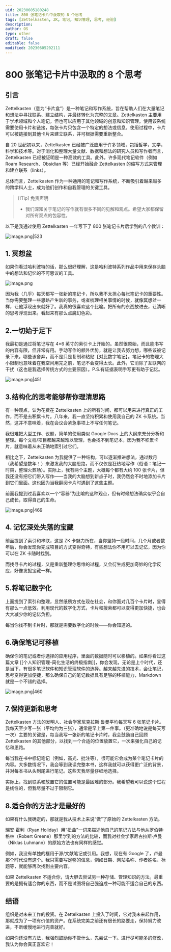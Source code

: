 ```yaml
---
uid: 20230605180248
title: 800 张笔记卡片中汲取的 8 个思考
tags: [Zettelkasten, ZK, 笔记, 知识管理, 思考, 经验]
description: 
author: OS
type: other
draft: false
editable: false
modified: 20230605202111
---
```


# 800 张笔记卡片中汲取的 8 个思考

## 引言

Zettelkasten（意为“卡片盒”）是一种笔记和写作系统，旨在帮助人们在大量笔记和想法中寻找联系、建立结构，并最终转化为完整的文章。Zettelkasten 主要用于学术领域和个人笔记，但也可以应用于其他领域的创意和知识管理。使用该系统需要使用卡片和链接，每张卡片只包含一个特定的想法或信息。使用过程中，卡片可以被链接到其他卡片来建立联系，并可根据需要重新整合。

自 20 世纪初以来，Zettelkasten 已经被广泛应用于许多领域，包括哲学，文学，科学和技术等。对于消化和整理大量文献、数据和想法的研究人员和写作者而言，Zettelkasten 已经被证明是一种高效的工具。此外，许多现代笔记软件（例如 Roam Research、Obsidian 等）已经开始融合 Zettelkasten 的缩写方式来管理和建立联系（links）。

总体而言，Zettelkasten 作为一种通用的笔记和写作系统，不断吸引着越来越多的跨学科人士，成为他们创作和自我管理的关键工具。

> [!Tip] 免责声明
> - 我们深知关于笔记的写作就有很多不同的见解和观点。希望大家都保留对所有观点的包容性。

以下是我通过使用 Zettelkasten 一年写下了 800 张笔记卡片后学到的八个教训：

![image.png|523](https://cdn.pkmer.cn/images/20230605180330.png!pkmer)

## 1. 冥想盆

如果你看过哈利波特的话，那么很好理解，这是哈利波特系列作品中用来保存头脑中的想法和记忆的不可思议的工具。

![image.png](https://cdn.pkmer.cn/images/20230605191601.png!pkmer)

因为我（几乎）每天都写一张新的笔记卡，所以我不太担心每张笔记卡的重要性。当你需要整理一些思路产生新的事务，或者梳理相关事情的时候，就像冥想盆一样，让他浮现出来就好了。我真的很喜欢这个比喻。把所有的东西放进去，让清晰的思考浮现出来。看起来有那么点魔幻色彩。

## 2.一切始于足下

我最初是通过将笔记写在 4×6 英寸的索引卡上开始的。虽然很原始，而且能书写的内容有限，但非常有用。手动写作的额外优势，就是让我去努力想，哪些该被记录下来，哪些该舍弃，而不是只是复制和粘贴【对比数字笔记】。笔记卡的物理大小限制也意味着在我空间用完之前，笔记不会变得太长。此外，它消除了互联网的干扰（这也是我选择传统方式的主要原因）。P.S.有证据表明手写更有助于记忆。

![image.png|451](https://cdn.pkmer.cn/images/20230605192015.png!pkmer)

## 3.结构化的思考能够帮你理清思路

有一种观点，认为花费在 Zettelkasten 上的所有时间，都可以用来进行真正的工作，而不是去积累卡片。八年来，我一直坚持积累和使用我自己的 ZK 卡系统。当然，这并不意味着，我在会议会紧急事项上不写任何笔记。

我很难把大型工作、议题，简单的使用类似 Google Docs 上的大纲来充分分析和整理。每个文档/项目都越来越难以管理，也会找不到笔记本，因为我不积累卡片，就意味着从未正确地索引过它们。

相比之下，Zettelkasten 为我提供了一种结构，可以逐渐推进想法，通过数月（我希望是数年！）来激发我的大脑思路，而不仅仅是狂热地写作（俗语：笔记一时爽，整理火葬场）。实际上，我有两个主题，大概每个都有大约 100 张卡片，但我还没有把它们带入写作——当我的大脑想到新点子时，我仍然会不时地添加卡片到它们里面。这也因为当我翻阅卡片时遇到了这些主题。

前面我提到过我喜欢以一个“容器”为比喻的这种观点，但有时候想法确实似乎会自己成长，取得自己的生命。

![image.png|469](https://cdn.pkmer.cn/images/20230605200241.png!pkmer)

## 4. 记忆深处失落的宝藏

前面提到了索引和串联，这是 ZK 卡魅力所在，当你坚持一段时间，几个月或者数年后，你会发现你完成项目的方式变得奇特，有些想法你不用可以去记忆，因为你可以在 ZK 卡随时找到。

而找寻卡片的过程，又是重新整理你思维的过程，又会衍生成更加奇妙的化学反应，好像发掘宝藏一样。

## 5.将笔记数字化

上面提到了索引和整理，显然纸质方式在现在社会，和你面对几百个卡片时，显得有那么一点低效。利用现代的数字化方式，卡片和搜索都可以变得更加快捷，也会大大减少你的记忆负担。

每当你找不到卡片时，那就是需要数字化的时候——你会知道的。

## 6.确保笔记可移植

确保你的笔记或者你选择的应用程序，里面的数据随时可以移植的。如果你看过这篇文章 [[个人知识管理-简化生活的终极指南]]，你会发现，无论是上个时代，还是当下，有很多笔记软件和知识管理软件的选择。越来越先进的技术，会让笔记，思考变得更加便捷，那么确保自己的笔记数据具有足够的移植能力，Markdown 就是一个不错的选择。

![image.png|460](https://cdn.pkmer.cn/images/20230605201917.png!pkmer)

## 7.保持更新和思考

Zettelkasten 方法的发明人、社会学家尼克拉斯·鲁曼平均每天写 6 张笔记卡片。我每天至少写一张（平均约为三张），通常是早上第一件事。（更准确地说是每天写一次）主要的关键是，每当我写一张新的笔记卡片时，我会鼓励自己回顾 Zettelkasten 的其他部分，以找到一个合适的位置放置它，一次来强化自己的记忆和思路。

每当我在书中标记笔记（例如，高光、批注等），很可能它会成为某个笔记卡片的内容。大多数情况下，我会等到我读完整本书，这样我就可以获得更广泛的背景，并对每本书从头到尾进行笔记。这些天我尽量仔细地选择。

实际上，找到联系和放置它的位置可能是最困难的部分。我希望我可以说这个过程是线性的，但我尽量不过于限制它。

## 8.适合你的方法才是最好的

如果有什么我确定的，那就是我从技术上来说“做”了原始的 Zettelkasten 方法。

瑞安·霍利（Ryan Holiday）用“扭曲”一词来描述他自己的笔记方法与他从罗伯特·格林（Robert Greene）那里学到的方法的比较，而我对社会学家尼古拉斯·卢曼（Niklas Luhmann）的原始方法也有同样的感觉。

例如，我没有单独的框用于源/文献笔记或引用。我想，现在有 Google 了，卢曼那个时代没有这个。我只需要写足够的信息，例如日期、网站名称、作者姓名、标题等，就能够再次找到主要内容。

如果 Zettelkasten 不适合你，请大胆去尝试另一种存储、管理知识的方法。最重要的是拥有适合你的东西，而不是试图将自己强迫成一种可能不适合自己的东西。

## 结语

组织是对未来工作的投资。在 Zettelkasten 上投入了时间，它对我未来起作用，那就成为了一项有价值的资产。在系统完美之前还有很长的路要走，保持努力改进，不断缓慢地进行完善就好。

如果你还没有方法，我强烈鼓励你不管什么，先尝试一下。进行尽可能多的修改，我认为你会真正喜欢它！